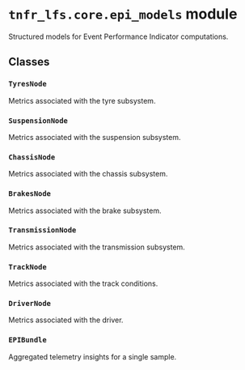 # `tnfr_lfs.core.epi_models` module
Structured models for Event Performance Indicator computations.

## Classes
### `TyresNode`
Metrics associated with the tyre subsystem.

### `SuspensionNode`
Metrics associated with the suspension subsystem.

### `ChassisNode`
Metrics associated with the chassis subsystem.

### `BrakesNode`
Metrics associated with the brake subsystem.

### `TransmissionNode`
Metrics associated with the transmission subsystem.

### `TrackNode`
Metrics associated with the track conditions.

### `DriverNode`
Metrics associated with the driver.

### `EPIBundle`
Aggregated telemetry insights for a single sample.

